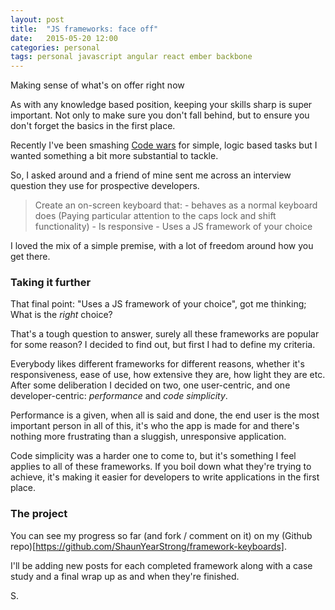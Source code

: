 ```yaml
---
layout: post
title:  "JS frameworks: face off"
date:   2015-05-20 12:00
categories: personal
tags: personal javascript angular react ember backbone
---
```

<p class="post__excerpt">Making sense of what's on offer right now</p>

<section>

As with any knowledge based position, keeping your skills sharp is super important. Not only to make sure you don't fall behind, but to ensure you don't forget the basics in the first place.

Recently I've been smashing [Code wars](http://www.codewars.com/) for simple, logic based tasks but I wanted something a bit more substantial to tackle.

So, I asked around and a friend of mine sent me across an interview question they use for prospective developers.

<blockquote>
    Create an on-screen keyboard that:
        - behaves as a normal keyboard does (Paying particular attention to the caps lock and shift functionality)
        - Is responsive
        - Uses a JS framework of your choice
</blockquote>

I loved the mix of a simple premise, with a lot of freedom around how you get there.

</section>

<section>

### Taking it further

That final point: "Uses a JS framework of your choice", got me thinking; What is the *right* choice?

That's a tough question to answer, surely all these frameworks are popular for some reason? I decided to find out, but first I had to define my criteria.

Everybody likes different frameworks for different reasons, whether it's responsiveness, ease of use, how extensive they are, how light they are etc. After some deliberation I decided on two, one user-centric, and one developer-centric: *performance* and *code simplicity*.

Performance is a given, when all is said and done, the end user is the most important person in all of this, it's who the app is made for and there's nothing more frustrating than a sluggish, unresponsive application.

Code simplicity was a harder one to come to, but it's something I feel applies to all of these frameworks. If you boil down what they're trying to achieve, it's making it easier for developers to write applications in the first place.

</section>

<section>

### The project

You can see my progress so far (and fork / comment on it) on my (Github repo)[https://github.com/ShaunYearStrong/framework-keyboards].

I'll be adding new posts for each completed framework along with a case study and a final wrap up as and when they're finished.

</section>


<p class="post__signature">S.</p>
